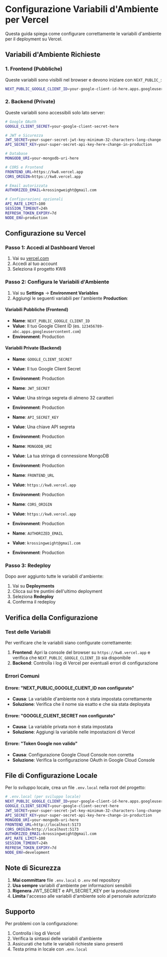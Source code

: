 # Configurazione Variabili d'Ambiente per Vercel

Questa guida spiega come configurare correttamente le variabili d'ambiente per il deployment su Vercel.

## Variabili d'Ambiente Richieste

### 1. Frontend (Pubbliche)
Queste variabili sono visibili nel browser e devono iniziare con `NEXT_PUBLIC_`:

```bash
NEXT_PUBLIC_GOOGLE_CLIENT_ID=your-google-client-id-here.apps.googleusercontent.com
```

### 2. Backend (Private)
Queste variabili sono accessibili solo lato server:

```bash
# Google OAuth
GOOGLE_CLIENT_SECRET=your-google-client-secret-here

# JWT e Sicurezza
JWT_SECRET=your-super-secret-jwt-key-minimum-32-characters-long-change-in-production
API_SECRET_KEY=your-super-secret-api-key-here-change-in-production

# Database
MONGODB_URI=your-mongodb-uri-here

# CORS e Frontend
FRONTEND_URL=https://kw8.vercel.app
CORS_ORIGIN=https://kw8.vercel.app

# Email autorizzata
AUTHORIZED_EMAIL=krossingweight@gmail.com

# Configurazioni opzionali
API_RATE_LIMIT=100
SESSION_TIMEOUT=24h
REFRESH_TOKEN_EXPIRY=7d
NODE_ENV=production
```

## Configurazione su Vercel

### Passo 1: Accedi al Dashboard Vercel
1. Vai su [vercel.com](https://vercel.com)
2. Accedi al tuo account
3. Seleziona il progetto KW8

### Passo 2: Configura le Variabili d'Ambiente
1. Vai su **Settings** → **Environment Variables**
2. Aggiungi le seguenti variabili per l'ambiente **Production**:

#### Variabili Pubbliche (Frontend)
- **Name**: `NEXT_PUBLIC_GOOGLE_CLIENT_ID`
- **Value**: Il tuo Google Client ID (es. `123456789-abc.apps.googleusercontent.com`)
- **Environment**: Production

#### Variabili Private (Backend)
- **Name**: `GOOGLE_CLIENT_SECRET`
- **Value**: Il tuo Google Client Secret
- **Environment**: Production

- **Name**: `JWT_SECRET`
- **Value**: Una stringa segreta di almeno 32 caratteri
- **Environment**: Production

- **Name**: `API_SECRET_KEY`
- **Value**: Una chiave API segreta
- **Environment**: Production

- **Name**: `MONGODB_URI`
- **Value**: La tua stringa di connessione MongoDB
- **Environment**: Production

- **Name**: `FRONTEND_URL`
- **Value**: `https://kw8.vercel.app`
- **Environment**: Production

- **Name**: `CORS_ORIGIN`
- **Value**: `https://kw8.vercel.app`
- **Environment**: Production

- **Name**: `AUTHORIZED_EMAIL`
- **Value**: `krossingweight@gmail.com`
- **Environment**: Production

### Passo 3: Redeploy
Dopo aver aggiunto tutte le variabili d'ambiente:
1. Vai su **Deployments**
2. Clicca sui tre puntini dell'ultimo deployment
3. Seleziona **Redeploy**
4. Conferma il redeploy

## Verifica della Configurazione

### Test delle Variabili
Per verificare che le variabili siano configurate correttamente:

1. **Frontend**: Apri la console del browser su `https://kw8.vercel.app` e verifica che `NEXT_PUBLIC_GOOGLE_CLIENT_ID` sia disponibile
2. **Backend**: Controlla i log di Vercel per eventuali errori di configurazione

### Errori Comuni

#### Errore: "NEXT_PUBLIC_GOOGLE_CLIENT_ID non configurato"
- **Causa**: La variabile d'ambiente non è stata impostata correttamente
- **Soluzione**: Verifica che il nome sia esatto e che sia stata deployata

#### Errore: "GOOGLE_CLIENT_SECRET non configurato"
- **Causa**: La variabile privata non è stata impostata
- **Soluzione**: Aggiungi la variabile nelle impostazioni di Vercel

#### Errore: "Token Google non valido"
- **Causa**: Configurazione Google Cloud Console non corretta
- **Soluzione**: Verifica la configurazione OAuth in Google Cloud Console

## File di Configurazione Locale

Per lo sviluppo locale, crea un file `.env.local` nella root del progetto:

```bash
# .env.local (per sviluppo locale)
NEXT_PUBLIC_GOOGLE_CLIENT_ID=your-google-client-id-here.apps.googleusercontent.com
GOOGLE_CLIENT_SECRET=your-google-client-secret-here
JWT_SECRET=your-super-secret-jwt-key-minimum-32-characters-long-change-in-production
API_SECRET_KEY=your-super-secret-api-key-here-change-in-production
MONGODB_URI=your-mongodb-uri-here
FRONTEND_URL=http://localhost:5173
CORS_ORIGIN=http://localhost:5173
AUTHORIZED_EMAIL=krossingweight@gmail.com
API_RATE_LIMIT=100
SESSION_TIMEOUT=24h
REFRESH_TOKEN_EXPIRY=7d
NODE_ENV=development
```

## Note di Sicurezza

1. **Mai committare** file `.env.local` o `.env` nel repository
2. **Usa sempre** variabili d'ambiente per informazioni sensibili
3. **Rigenera** JWT_SECRET e API_SECRET_KEY per la produzione
4. **Limita** l'accesso alle variabili d'ambiente solo al personale autorizzato

## Supporto

Per problemi con la configurazione:
1. Controlla i log di Vercel
2. Verifica la sintassi delle variabili d'ambiente
3. Assicurati che tutte le variabili richieste siano presenti
4. Testa prima in locale con `.env.local`